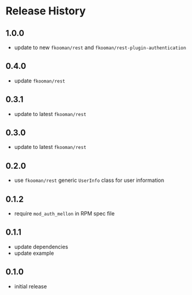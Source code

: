 # Release History

## 1.0.0
- update to new `fkooman/rest` and `fkooman/rest-plugin-authentication`

## 0.4.0
- update `fkooman/rest`

## 0.3.1
- update to latest `fkooman/rest`

## 0.3.0
- update to latest `fkooman/rest`

## 0.2.0
- use `fkooman/rest` generic `UserInfo` class for user information

## 0.1.2
- require `mod_auth_mellon` in RPM spec file

## 0.1.1
- update dependencies
- update example

## 0.1.0 
- initial release
